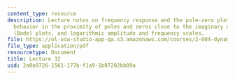 ```yaml
---
content_type: resource
description: Lecture notes on frequency response and the pole-zero plot, phase response,
  behavior in the proximity of poles and zeros close to the imaginary axis, logarithmic
  (Bode) plots, and logarithmic amplitude and frequency scales.
file: https://ol-ocw-studio-app-qa.s3.amazonaws.com/courses/2-004-dynamics-and-control-ii-spring-2008/2a0a97261561177bf1a91b07202bb09a_lecture_32.pdf
file_type: application/pdf
resourcetype: Document
title: Lecture 32
uid: 2a0a9726-1561-177b-f1a9-1b07202bb09a
---
```


